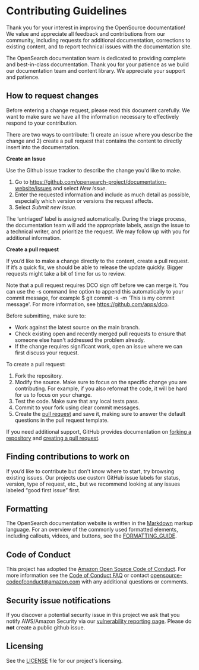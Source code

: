 # Contributing Guidelines

Thank you for your interest in improving the OpenSource documentation! We value and appreciate all feedback and contributions from our community, including requests for additional documentation, corrections to existing content, and to report technical issues with the documentation site. 

The OpenSearch documentation team is dedicated to providing complete and best-in-class documentation. Thank you for your patience as we build our documentation team and content library. We appreciate your support and patience.

## How to request changes

Before entering a change request, please read this document carefully. We want to make sure we have all the information necessary to effectively respond to your contribution. 

There are two ways to contribute: 1) create an issue where you describe the change and 2) create a pull request that contains the content to directly insert into the documentation.

**Create an Issue**

Use the Github issue tracker to describe the change you'd like to make. 

1. Go to https://github.com/opensearch-project/documentation-website/issues and select *New issue*.
2. Enter the requested information and include as much detail as possible, especially which version or versions the request affects.
3. Select *Submit new issue*. 


The ‘untriaged’ label is assigned automatically. During the triage process, the documentation team will add the appropriate labels, assign the issue to a technical writer, and prioritize the request. We may follow up with you for additional information. 


**Create a pull request**

If you’d like to make a change directly to the content, create a pull request. If it’s a quick fix, we should be able to release the update quickly. Bigger requests might take a bit of time for us to review. 

Note that a pull request requires DCO sign off before we can merge it. You can use the -s command line option to append this automatically to your commit message, for example $ git commit -s -m 'This is my commit message'. For more information, see https://github.com/apps/dco.

Before submitting, make sure to:

* Work against the latest source on the main branch.
* Check existing open and recently merged pull requests to ensure that someone else hasn't addressed the problem already.
* If the change requires significant work, open an issue where we can first discuss your request.

To create a pull request:

1. Fork the repository.
2. Modify the source. Make sure to focus on the specific change you are contributing. For example, if you also reformat the code, it will be hard for us to focus on your change.
3. Test the code. Make sure that any local tests pass.
4. Commit to your fork using clear commit messages.
5. Create the [pull request](https://github.com/opensearch-project/documentation-website/pulls) and save it, making sure to answer the default questions in the pull request template.

If you need additional support, GitHub provides documentation on [forking a repository](https://help.github.com/articles/fork-a-repo/) and [creating a pull request](https://help.github.com/articles/creating-a-pull-request/).


## Finding contributions to work on

If you’d like to contribute but don't know where to start, try browsing existing issues. Our projects use custom GitHub issue labels for status, version, type of request, etc., but we recommend looking at any issues labeled “good first issue” first. 

## Formatting 

The OpenSearch documentation website is written in the [Markdown](https://www.markdownguide.org/) markup language. For an overview of the commonly used formatted elements, including callouts, videos, and buttons, see the [FORMATTING_GUIDE](FORMATTING_GUIDE.md). 


## Code of Conduct

This project has adopted the [Amazon Open Source Code of Conduct](https://aws.github.io/code-of-conduct). For more information see the [Code of Conduct FAQ](https://aws.github.io/code-of-conduct-faq) or contact opensource-codeofconduct@amazon.com with any additional questions or comments.


## Security issue notifications

If you discover a potential security issue in this project we ask that you notify AWS/Amazon Security via our [vulnerability reporting page](http://aws.amazon.com/security/vulnerability-reporting/). Please do **not** create a public github issue.


## Licensing

See the [LICENSE](LICENSE) file for our project's licensing. 
